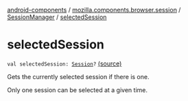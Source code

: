 [android-components](../../index.md) / [mozilla.components.browser.session](../index.md) / [SessionManager](index.md) / [selectedSession](./selected-session.md)

# selectedSession

`val selectedSession: `[`Session`](../-session/index.md)`?` [(source)](https://github.com/mozilla-mobile/android-components/blob/master/components/browser/session/src/main/java/mozilla/components/browser/session/SessionManager.kt#L103)

Gets the currently selected session if there is one.

Only one session can be selected at a given time.

